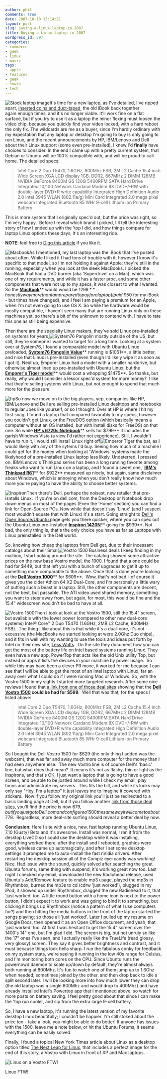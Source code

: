 ```yaml
---
author: phil
comments: true
date: 2007-10-10 13:14:21
layout: post
slug: buying-a-linux-laptop-in-2007
title: Buying a Linux laptop in 2007
wordpress_id: 597
categories:
- commerce
- geek
- linux
- music
tags:
- apple
- features
- geek
- howto
- tech
---
```


![Stock laptop image](http://fak3r.com/wp-content/uploads/2007/10/laptop.png)It's time for a new laptop, as I've detailed, I've ripped apart, [inserted coins and duct-taped ](http://fak3r.com/2007/05/29/howto-fix-a-g3-ibook-with-a-bad-logic-board-for-26-cents/) the old iBook back together again enough times, and it's no longer viable. It'll work fine on a flat surface, but if you try to use it as a laptop the minor flexing must loosen the video chip, because you quickly find your video locked, with a hard reboot the only fix. The wildcards are me as a buyer, since I'm hardly ordinary with my expectation that any laptop or desktop I'm going to buy is only going to run Linux, and the recent announcements by HP, IBM/Lenovo and Dell about their Linux support (some even pre-installed), I knew I'd **finally** have choices to consider. In the end I came up with a pretty current system, that Debian or Ubuntu will be 100% compatible with, and will be proud to call home. The detailed specs:


> Intel Core 2 Duo T5470, 1.6GHz, 800Mhz FSB, 2M L2 Cache
15.4 inch Wide Screen XGA LCD display
1GB, DDR2, 667MHz 2 DIMM
128MB NVIDIA GeForce 8400M GS
120G 5400RPM SATA Hard Drive
Integrated 10/100 Network Cardand Modem
8X DVD+/-RW with double-layer DVD+R write capability
Integrated High Definition Audio 2.0
Intel 3945 WLAN (802.11a/g) Mini Card
Integrated 2.0 mega pixel webcam
Integrated Bluetooth
85 WHr 9-cell Lithium Ion Primary Battery


This is more system that I originally spec'd out, but the price was right, so I'm very happy.  Before I reveal which brand I picked, I'll tell the interesting story of how I ended up with the 'top I did, and how things compare for laptop Linux options these days, it's an interesting ride.

**NOTE**: feel free to [Digg this article](http://digg.com/linux_unix/Buying_a_Linux_laptop_in_2007) if you like it.

<!-- more -->

![Macbook](http://fak3r.com/wp-content/uploads/2007/10/macbook.jpg)As I mentioned, my last laptop was the iBook that I've posted about often. While I liked it I had tons of trouble with it, however I know it's specific to that model, so I'm not holding it against Apple; they're still in the running, especially when you look at the sleek MacBooks. I picked the MacBook that had a DVD burner (aka 'Superdrive' on a Mac), which was one of my requirements, and while it has a faster proc, and some other components that were not up to my specs, it was closest to what I wanted. So the [**MacBook**](http://store.apple.com/1-800-MY-APPLE/WebObjects/AppleStore.woa/wa/RSLID?nnmm=browse&mco=7B723640&node=home/shop_mac/family/macbook)** would would be $1299** - honestly way more than I am prepared to pay for a laptop (I paid ~$950 for my iBook - but times have changed), and I feel I am paying a premium for an Apple, when I'm not even going to use OS X. So while the hardware would be mostly compatible, I haven't seen many that are running Linux only on these machines yet, so there's a bit of the unknown to contend with, I have to rate this one as still being expensive.

Then there are the specialty Linux makers, they've sold Linux pre-installed on systems for years,![System76 Pangolin](http://fak3r.com/wp-content/uploads/2007/10/pangolin-small.jpg) mostly outside of the US, but still, they're someone I wanted to target for a long time. Looking at a system over at System76, I found a comparable model with Ubuntu Linux preloaded, [**System76 Pangolin Value**](http://system76.com/product_info.php?cPath=28&products_id=50)** running is $1051**, a little better, and nice that Linux is pre-installed (even though I'd likely wipe it as soon as I got it). Next up, Emporer Linux had a model with a smaller harddrive, but otherwise almost lined up pre-installed with Ubuntu Linux, but the [**Emporer's Tiger model**](http://www.emperorlinux.com/systems/medium/tiger/)** would cost a whopping $1475**. So thanks, but really, why would I consider a lessor spec'd system for more money?  I like that they're selling systems with Linux, but not enought to spend that much more for the pleasure.

![hp](http://fak3r.com/wp-content/uploads/2007/10/hp.jpg)So now we move on to the big players, yep, companies like HP, IBM/Lenovo and Dell are selling pre-installed Linux desktops and notebooks to regular Joes like yourself, or so I thought. Over at HP is where I hit my first snag. I found a laptop that compared favorably to my specs, however you couldn't get Linux, or the FreeDOS option (which basically means a computer without an OS installed, but with install disks for FreeOS) on that one. So while [**HP's 6720s Notebook**](http://h10010.www1.hp.com/wwpc/us/en/en/WF25a/321957-321957-64295-321838-89315-3442832.html)** sells for $799** it includes the garish Windows Vista (a view I'd rather not experience). Still, I wouldn't have to run it, I would still install Linux right off![Emperor Tiger](http://fak3r.com/wp-content/uploads/2007/10/emperor.jpg) the bat, as I would likely with any of the sytems I'd buy. Seeing how much of a machine I could get for the money when looking at 'Windows' systems made the likelyhood of a pre-installed Linux laptop less likely. Undeterred, I pressed on. IBM/Lenovo's Thinkpad series has been a long running favorite among freaks who want to run Linux on a laptop, and I found a sweet one,  [**IBM's Thinkpad R61**](http://shop.lenovo.com/SEUILibrary/controller/e/web/LenovoPortal/en_US/catalog.workflow:category.details?current-catalog-id=12F0696583E04D86B9B79B0FEC01C087¤t-category-id=5D3D13908B314242BD226E9BF4C1A1DB)** for $922** measured up nicely, but again, same disclaimer about Windows, which is annoying when you don't really know how much more you're paying to have the ability to choose better systems.

![Inspiron](http://fak3r.com/wp-content/uploads/2007/10/131.jpg)Then there's Dell, perhaps the noisest, new retailer that pre-isntalls Linux.  If you're on dell.com, from the Desktop or Notebook drop down menus on most of the pages (Even the 'Home' section) you can find a link for Open-Source PCs. Now while that doesn't say 'Linux' (and I suspect most wouldn't equate that with Linux) it's a start. Going straight to [Dell's Open Source/Ubuntu ](http://dell.com/open)page gets you there quicker, where you can spec out the Ubuntu Linux pre-installed [**Inspiron 1420N**](http://configure.us.dell.com/dellstore/config.aspx?c=us&cs=19&kc=6V440&l=en&oc=DNCWJL1&s=dhs)** going for $939**. Not bad, the only thing is, that's the only choice you have as far as Laptops with Linux preinstalled in the Dell world.

So, knowing how cheap the laptops from Dell get, due to their incessant catalogs about their Small![Vostro 1500](http://fak3r.com/wp-content/uploads/2007/10/vostro.jpg) Business deals I keep finding in my mailbox, I start poking around the site. The catalog showed some attractive prices on the new base Vostro model, the 1000. I found that a one could be had for $449, but that left you with a bunch of upgrades to get it up to something more comparable to the above. Once that is done you're looking at the [**Dell Vostro 1000**](http://configure.us.dell.com/dellstore/config.aspx?c=us&cs=04&kc=6W300&l=en&oc=bqcwixh&s=bsd)** for $609**.  Wow, that's not bad - of course it gives you the older Athlon 64 X2 Dual-Core, and I'm personally a little wary of putting such a beast in a laptop. Still, the other components are decent, not the best, but passable. The ATI video used shared memory, something you want to steer away from, but again, for most, this would be fine and the 15.4" widescreen wouldn't be bad to have at all.

![Vostro 1500](http://fak3r.com/wp-content/uploads/2007/10/vostro.jpg)Then I took at look at the Vostro 1500, still the 15.4" screen, but available with the lower power (compared to other new dual-core systems) Intel® Core™ 2 Duo T5470 (1.6GHz, 2MB L2 Cache, 800MHz FSB).  The thing I like about this is that while it's a dual-core, it's not excessive (the MacBooks we started looking at were 2.0Ghz Duo chips), and it fits in well with my wanting to use the tools and ideas put forth by Intel on their new site, [Less Watts](http://lesswatts.org).  On the site they document how you can get the most of the battery life on Intel based systems running Linux. They even have a new app, PowerTop that acts like the old Unix utility Top, but instead or apps it lists the devices in your machine by power usage.  So while this may have been a clever PR move, it worked for me because I can see that I will be able to get the most of an Intel laptop with Linux, far an away over what I could do if I were running Mac or Windows. So, with the Vostro 1500 in my sights I started more targeted research. After some nice reviews I found that [a link from one of those deal sites](http://dealspl.us/Dell-Vostro-1500-Intel-Core-2-Duo-1-6GHz-2GB-80GB-15-4-Widescreen-Laptop_65646) showing that the **[Dell Vostro 1500](http://www.dell.com/content/default.aspx?c=us&cs=04&l=en&s=bsd) could be had for $599**.  Well that was that, for the specs I listed above:


> Intel Core 2 Duo T5470, 1.6GHz, 800Mhz FSB, 2M L2 Cache
15.4 inch Wide Screen XGA LCD display
1GB, DDR2, 667MHz 2 DIMM
128MB NVIDIA GeForce 8400M GS
120G 5400RPM SATA Hard Drive
Integrated 10/100 Network Cardand Modem
8X DVD+/-RW with double-layer DVD+R write capability
Integrated High Definition Audio 2.0
Intel 3945 WLAN (802.11a/g) Mini Card
Integrated 2.0 mega pixel webcam
Integrated Bluetooth
85 WHr 9-cell Lithium Ion Primary Battery


So I bought the Dell Vostro 1500 for $629 (the only thing I added was the webcam), that was far and away much more computer for the money than I had seen anywhere else.  The new Vostro line is of course Dell's 'basic' line, but what does that mean?  It means it's not as flashy, thin or light as the Inspirons, and that's OK, I just want a laptop that is going to have a good screen, and be able to be jostled around while I check my email, play toons and adminstrate my servers.  This fits the bill, and while its looks may only say "Hey, I'm a laptop" it just leaves me to imagine it covered with stickers.  Now if you follow my original link you'll just be redirected to a basic landing page at Dell, but if you follow another [link from those deal sites](http://configure.us.dell.com/dellstore/config.aspx?c=us&cs=04&kc=6W300&l=en&oc=bqdwk7x&s=bsd), you'll find the price is now $679, but if you just go to Dell.com and configure a 1500 the same way it will come to about $778.  Regardless, more deal-site surfing should reveal a better deal by now.

**Conclusion**: Here I site with a nice, new, fast laptop running Ubuntu Linux, 7.10 (Gusty) Beta and it's awesome. Install was normal, I ran it from the desktop LiveCD so I could use the desktop while it was installing, everything worked there, after the install and I rebooted, graphics were good, wireless came up automagically, and after I set some desktop settings it prompted me to auto-install the fast nVidia drivers. After restarting the desktop session all of the Compiz eye-candy was working! Nice. Had issue with the sound, quickly solved after searching the great Ubuntu forums, same thing with suspend, it's working great now too. Last night I checked my email, downloaded the new Radiohead release, used Ubuntu's Add/Remove feature to enable mp3 usage, played the mp3s in Rhythmbox, burned the mp3s to cd (cdrw 'just worked'), plugged in my iPod, it showed up under Rhythmbox, dragged the new Radiohead to it, that 'just worked' too. A little round button with a home icon is next to the power button, I didn't expect it to work and was going to bind it to something, but clicking it brings up Rhythmbox (notice a pattern of what I use computers for?) and then hitting the media buttons in the front of the laptop started the songs playing; so those all 'just worked'. Later I pulled up my resume on Google Docs, then opened it as an Open Office document, and yeah, that 'just worked' too. At first I was hesitant to get the 15.4" screen over the 1400's 14" one, but I'm glad I did. The screen is big, but not unruly so like the 17" ones I've seen, and I actually really like the TrueLife (read glossy, very glossy) screen. They say it gives better brightness and contrast, and it must because things look hella sharp. I run the fabulous conky for feedback on my system stats, we're seeing it running in the low 40s range for Celsius, and I'm monitoring both cores on the CPU. Since Ubuntu runs the powernowd daemon to scale up/down by default, they're almost always both running at 800Mhz. It's fun to watch one of them jump up to 1.6Ghz when needed, sometimes joined by the other, and then drop back to idle a split second later. I will be looking more into how much lower they can drop (the old laptop was a single 800Mhz and would drop to 400Mhz) and have already installed Intel's Powertop app that I mentioned above, so watch for more posts on battery saving. I feel pretty good about that since I can make the 'top run cooler, and sip from the extra large 9-cell battery.

So, I have a new laptop, it's running the latest version of my favorite desktop Linux beautifully; I couldn't be happier. I'm still stoked about the price too - take a look, you might be able to do better! If anyone has issues with the 1500, leave me a note below, or hit the Ubuntu Forums, it seems everything can be easily solved.

Finally, I found a topical New York Times article about Linux as a desktop option titled [The Next Leap for Linux](http://www.nytimes.com/2007/10/04/technology/circuits/04basics.html), that includes a perfect image for the end of this story, a Vostro with Linux in front of XP and Mac laptops.


![Linux on a Vostro FTW!](http://fak3r.com/wp-content/uploads/2007/10/leap.jpg)




Linux FTW!

